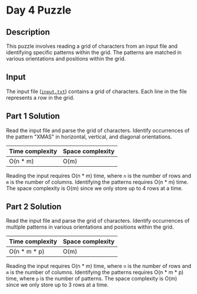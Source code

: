 # Day 4 Puzzle

## Description

This puzzle involves reading a grid of characters from an input file and identifying specific patterns within the grid. The patterns are matched in various orientations and positions within the grid.

## Input

The input file ([`input.txt`](src\main\resources\input\day4\input.txt)) contains a grid of characters. Each line in the file represents a row in the grid.

## Part 1 Solution

Read the input file and parse the grid of characters. Identify occurrences of the pattern "XMAS" in horizontal, vertical, and diagonal orientations.

|Time complexity|Space complexity|
|---|---|
|O(n * m)|O(m)|

Reading the input requires O(n * m) time, where `n` is the number of rows and `m` is the number of columns. Identifying the patterns requires O(n * m) time. The space complexity is O(m) since we only store up to 4 rows at a time.

## Part 2 Solution

Read the input file and parse the grid of characters. Identify occurrences of multiple patterns in various orientations and positions within the grid.

|Time complexity|Space complexity|
|---|---|
|O(n * m * p)|O(m)|

Reading the input requires O(n * m) time, where `n` is the number of rows and `m` is the number of columns. Identifying the patterns requires O(n * m * p) time, where `p` is the number of patterns. The space complexity is O(m) since we only store up to 3 rows at a time.
